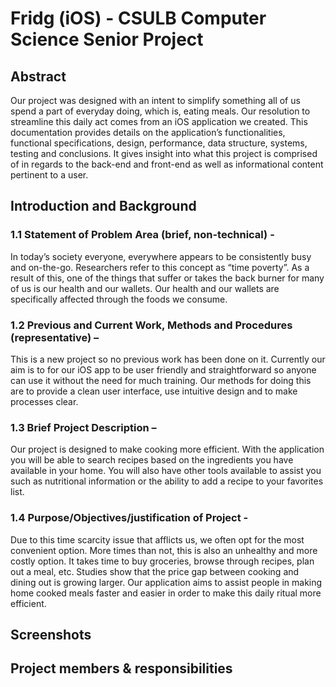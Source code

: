# Fridg (iOS) - CSULB Computer Science Senior Project

## Abstract

Our project was designed with an intent to simplify something all of us spend a part of everyday doing, which is, eating meals. Our resolution to streamline this daily act comes from an iOS application we created. This documentation provides details on the application’s functionalities, functional specifications, design, performance, data structure, systems, testing and conclusions. It gives insight into what this project is comprised of in regards to the back-end and front-end as well as informational content pertinent to a user.

## Introduction and Background

### 1.1 Statement of Problem Area (brief, non-technical) -
In today’s society everyone, everywhere appears to be consistently busy and on-the-go.  Researchers refer to this concept as “time poverty”. As a result of this, one of the things that suffer or takes the back burner for many of us is our health and our wallets. Our health and our wallets are specifically affected through the foods we consume.

### 1.2 Previous and Current Work, Methods and Procedures (representative) – 
This is a new project so no previous work has been done on it. Currently our aim is to for our iOS app to be user friendly and straightforward so anyone can use it without the need for much training. Our methods for doing this are to provide a clean user interface, use intuitive design and to make processes clear.

### 1.3 Brief Project Description – 
Our project is designed to make cooking more efficient. With the application you will be able to search recipes based on the ingredients you have available in your home. You will also have other tools available to assist you such as nutritional information or the ability to add a recipe to your favorites list.

### 1.4 Purpose/Objectives/justification of Project - 
Due to this time scarcity issue that afflicts us, we often opt for the most convenient option. More times than not, this is also an unhealthy and more costly option. It takes time to buy groceries, browse through recipes, plan out a meal, etc. Studies show that the price gap between cooking and dining out is growing larger. Our application aims to assist people in making home cooked meals faster and easier  in order to make this daily ritual more efficient.

## Screenshots

<p align="center">
  <src="screenshots/signup.PNG">
    <src="screenshots/signin.PNG">
      <src="screenshots/filter.PNG">
        <src="screenshots/recipes.PNG">
          <src="screenshots/recipe.PNG">
</p>

## Project members & responsibilities

